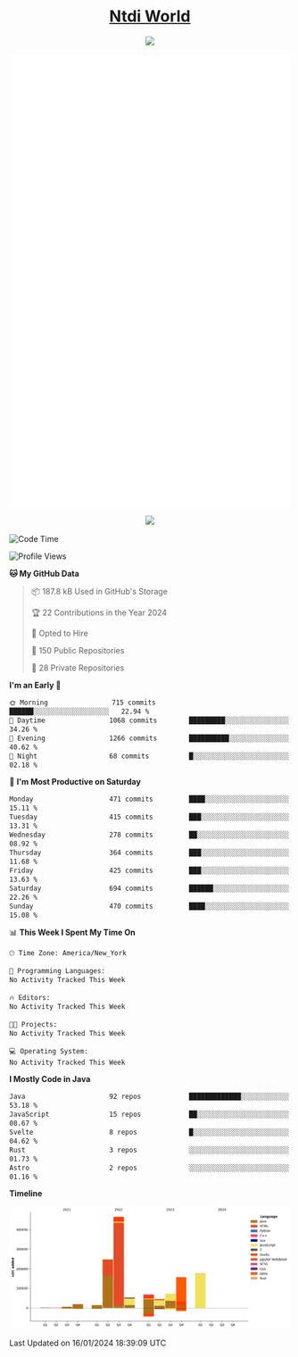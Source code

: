 <h1 align="center"><a href="https://www.ntdi.world">Ntdi World</a></h1>
<p align="center">
  <a href="https://github.com/n-tdi"><img src="https://readme-typing-svg.herokuapp.com?lines=FullStack+Developer;Web+Developer;Open-Source+Enthusiast;Java+Developer;Spigot-API%20Developer;&center=true&width=500&height=50"></a>
</p>

<div align="center">
  <img src="/github-metrics.svg"></img>
  
  <img src="https://komarev.com/ghpvc/?username=n-tdi&color=green"></img>
</div>

<!-- May use later.. idk -->
<!-- <a href="http://www.github.com/n-tdi"><img src="https://github-readme-stats.vercel.app/api?username=n-tdi&show_icons=true&hide=&count_private=true&title_color=0891b2&text_color=ffffff&icon_color=0891b2&bg_color=1c1917&hide_border=true&show_icons=true" alt="n-tdi's GitHub stats" /></a> -->

<!--START_SECTION:waka-->
![Code Time](http://img.shields.io/badge/Code%20Time-324%20hrs%2046%20mins-blue)

![Profile Views](http://img.shields.io/badge/Profile%20Views-0-blue)

**🐱 My GitHub Data** 

> 📦 187.8 kB Used in GitHub's Storage 
 > 
> 🏆 22 Contributions in the Year 2024
 > 
> 💼 Opted to Hire
 > 
> 📜 150 Public Repositories 
 > 
> 🔑 28 Private Repositories 
 > 
**I'm an Early 🐤** 

```text
🌞 Morning                715 commits         ██████░░░░░░░░░░░░░░░░░░░   22.94 % 
🌆 Daytime                1068 commits        █████████░░░░░░░░░░░░░░░░   34.26 % 
🌃 Evening                1266 commits        ██████████░░░░░░░░░░░░░░░   40.62 % 
🌙 Night                  68 commits          █░░░░░░░░░░░░░░░░░░░░░░░░   02.18 % 
```
📅 **I'm Most Productive on Saturday** 

```text
Monday                   471 commits         ████░░░░░░░░░░░░░░░░░░░░░   15.11 % 
Tuesday                  415 commits         ███░░░░░░░░░░░░░░░░░░░░░░   13.31 % 
Wednesday                278 commits         ██░░░░░░░░░░░░░░░░░░░░░░░   08.92 % 
Thursday                 364 commits         ███░░░░░░░░░░░░░░░░░░░░░░   11.68 % 
Friday                   425 commits         ███░░░░░░░░░░░░░░░░░░░░░░   13.63 % 
Saturday                 694 commits         ██████░░░░░░░░░░░░░░░░░░░   22.26 % 
Sunday                   470 commits         ████░░░░░░░░░░░░░░░░░░░░░   15.08 % 
```


📊 **This Week I Spent My Time On** 

```text
🕑︎ Time Zone: America/New_York

💬 Programming Languages: 
No Activity Tracked This Week

🔥 Editors: 
No Activity Tracked This Week

🐱‍💻 Projects: 
No Activity Tracked This Week

💻 Operating System: 
No Activity Tracked This Week
```

**I Mostly Code in Java** 

```text
Java                     92 repos            █████████████░░░░░░░░░░░░   53.18 % 
JavaScript               15 repos            ██░░░░░░░░░░░░░░░░░░░░░░░   08.67 % 
Svelte                   8 repos             █░░░░░░░░░░░░░░░░░░░░░░░░   04.62 % 
Rust                     3 repos             ░░░░░░░░░░░░░░░░░░░░░░░░░   01.73 % 
Astro                    2 repos             ░░░░░░░░░░░░░░░░░░░░░░░░░   01.16 % 
```



**Timeline**

![Lines of Code chart](https://raw.githubusercontent.com/n-tdi/n-tdi/main/assets/bar_graph.png)


 Last Updated on 16/01/2024 18:39:09 UTC
<!--END_SECTION:waka-->
